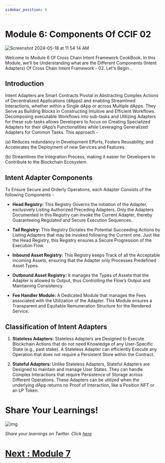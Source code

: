 ```yaml
---
sidebar_position: 6
---
```


# Module 6: Components Of CCIF 02

![Screenshot 2024-05-18 at 11 54 14 AM](https://github.com/ShivankK26/Router-Academy-Courses/assets/115289871/f4562ce5-e35a-4c4e-b672-520ed16c9d75)

Welcome to Module 6 Of Cross Chain Intent Framework CookBook. In this Module, we'll be Understanding what are the Different Components (Intent Adapters) Of Cross Chain Intent Framework - 02. Let's Begin...

## Introduction

Intent Adapters are Smart Contracts Pivotal in Abstracting Complex Actions of Decentralized Applications (dApps) and enabling Streamlined Interactions, whether within a Single dApp or across Multiple dApps. They Serve as Building Blocks in Constructing Intuitive and Efficient Workflows. Decomposing executable Workflows into sub-tasks and Utilizing Adapters for these sub-tasks allows Developers to focus on Creating Specialized Adapters for their dApp’s Functionalities while Leveraging Generalized Adapters for Common Tasks. This approach -

(a) Reduces redundancy in Development Efforts, Fosters Reusability, and Accelerates the Deployment
of new Services and Features.

(b) Streamlines the Integration Process, making it easier for Developers to Contribute to the Blockchain Ecosystem.

## Intent Adapter Components

To Ensure Secure and Orderly Operations, each Adapter Consists of the following Components -

- **Head Registry:** This Registry Governs the initiation of the Adapter, exclusively Listing Authorized Preceding Adapters. Only the Adapters Documented in this Registry can invoke the Current Adapter, thereby Guaranteeing Regulated and Secure Execution Sequences.

- **Tail Registry:** This Registry Dictates the Potential Succeeding Actions by Listing Adapters that may be invoked following the Current one. Just like the Head Registry, this Registry ensures a Secure Progression of the Execution Flow.

- **Inbound Asset Registry:** This Registry keeps Track of all the Acceptable incoming Assets, ensuring that the Adapter only Processes Predefined Asset Types.

- **Outbound Asset Registry:** It manages the Types of Assets that the Adapter is allowed to Output, thus Controlling the Flow’s Output and Maintaining Consistency.

- **Fee Handler Module:** A Dedicated Module that manages the Fees associated with the Utilization of the Adapter. This Module ensures a Transparent and Equitable Remuneration Structure for the Rendered Service.

## Classification of Intent Adapters

1. **Stateless Adapters:** Stateless Adapters are Designed to Execute Blockchain Actions that do not need
   Knowledge of any User-Specific State (e.g., past stake). A Stateless Adapter can efficiently Execute any Operation that does not require a Persistent Store within the Contract.

2. **Stateful Adapters:** Unlike Stateless Adapters, Stateful Adapters are Designed to maintain and manage User States. They can handle Complex Interactions that require Persistence of Storage across Different Operations. These Adapters can be utilized when the underlying dApp returns no Proof of Interaction, like a Position NFT or an LP Token.

# Share Your Learnings!

![img](https://github.com/router-resources/Router-Nitro-CookBook/assets/124175970/23258532-0dfa-407e-b695-2ed2eb39d1bc)

_Share your learnings on Twitter. Click [here](https://ctt.ac/GdbK6)_


# [Next : Module 7 ](7.md)
